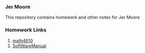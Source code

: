 ### Jer Moore
 
This repository contains homework and other notes for Jer Moore 
### Homework Links

1. [math4610](https://thedegreeisalie.github.io/math4610/homework)
2. [SoftWareManual](https://thedegreeisalie.github.io/math4610/softwareManual)

